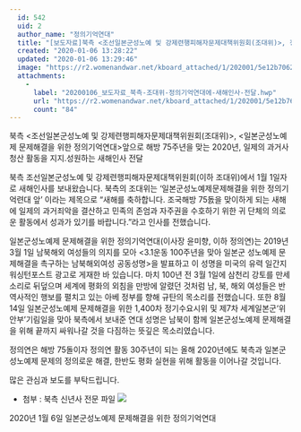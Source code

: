 ```yaml
---
  id: 542
  uid: 2
  author_name: "정의기억연대"
  title: "[보도자료]북측 <조선일본군성노예 및 강제련행피해자문제대책위원회(조대위)>, 정의연에 새해인사 전달"
  created: "2020-01-06 13:28:22"
  updated: "2020-01-06 13:29:46"
  image: "https://r2.womenandwar.net/kboard_attached/1/202001/5e12b7062e9646033936.jpg"
  attachments: 
    - 
      label: "20200106_보도자료_북측-조대위-정의기억연대에-새해인사-전달.hwp"
      url: "https://r2.womenandwar.net/kboard_attached/1/202001/5e12b7667d4681625210.hwp"
      count: "84"
---
```

북측 <조선일본군성노예 및 강제련행피해자문제대책위원회(조대위)>,
<일본군성노예제 문제해결을 위한 정의기억연대>앞으로 
해방 75주년을 맞는 2020년, 일제의 과거사 청산 활동을 지지.성원하는 
새해인사 전달 

북측 조선일본군성노예 및 강제련행피해자문제대책위원회(이하 조대위)에서 1월 1일자로 새해인사를 보내왔습니다. 북측의 조대위는 ‘일본군성노예제문제해결을 위한 정의기억련대 앞’ 이라는 제목으로 “새해를 축하합니다. 조국해방 75돐을 맞이하게 되는 새해에 일제의 과거죄악을 결산하고 민족의 존엄과 자주권을 수호하기 위한 귀 단체의 의로운 활동에서 성과가 있기를 바랍니다.”라고 인사를 전했습니다. 
 
일본군성노예제 문제해결을 위한 정의기억연대(이사장 윤미향, 이하 정의연)는 2019년 3월 1일 남북해외 여성들의 의지를 모아 <3.1운동 100주년을 맞아 일본군 성노예제 문제해결을 촉구하는 남북해외여성 공동성명>을 발표하고 이 성명을 미국의 유력 일간지 워싱턴포스트 광고로 게재한 바 있습니다. 마치 100년 전 3월 1일에 삼천리 강토를 만세소리로 뒤덮으며 세계에 평화의 외침을 만방에 알렸던 것처럼 남, 북, 해외 여성들은 반역사적인 행보를 펼치고 있는 아베 정부를 향해 규탄의 목소리를 전했습니다. 또한 8월 14일 일본군성노예제 문제해결을 위한 1,400차 정기수요시위 및 제7차 세계일본군‘위안부’기림일을 맞아 북측에서 보내준 연대 성명은 남북이 함께 일본군성노예제 문제해결을 위해 끝까지 싸워나갈 것을 다짐하는 뜻깊은 목소리였습니다. 

정의연은 해방 75돌이자 정의연 활동 30주년이 되는 올해 2020년에도 북측과 일본군성노예제 문제의 정의로운 해결, 한반도 평화 실현을 위해 활동을 이어나갈 것입니다. 

많은 관심과 보도를 부탁드립니다. 

- 첨부 : 북측 신년사 전문 파일
![](https://r2.womenandwar.net/kboard_attached/1/202001/5e12b7062e9646033936.jpg)  

2020년 1월 6일 
일본군성노예제 문제해결을 위한 정의기억연대